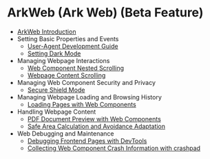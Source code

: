 # ArkWeb (Ark Web) (Beta Feature)

- [ArkWeb Introduction](cj-web-component-overview.md)
- Setting Basic Properties and Events
    - [User-Agent Development Guide](cj-web-default-userAgent.md)
    - [Setting Dark Mode](cj-web-set-dark-mode.md)
- Managing Webpage Interactions
    - [Web Component Nested Scrolling](cj-web-nested-scrolling.md)
    - [Webpage Content Scrolling](cj-web-content-scrolling.md)
- Managing Web Component Security and Privacy
    - [Secure Shield Mode](cj-web-secure-shield-mode.md)
- Managing Webpage Loading and Browsing History
    - [Loading Pages with Web Components](cj-web-page-loading-with-web-components.md)
- Handling Webpage Content
    - [PDF Document Preview with Web Components](cj-web-pdf-preview.md)
    - [Safe Area Calculation and Avoidance Adaptation](cj-web-safe-area-insets.md)
- Web Debugging and Maintenance
    - [Debugging Frontend Pages with DevTools](cj-web-debugging-with-devtools.md)
    - [Collecting Web Component Crash Information with crashpad](cj-web-crashpad.md)